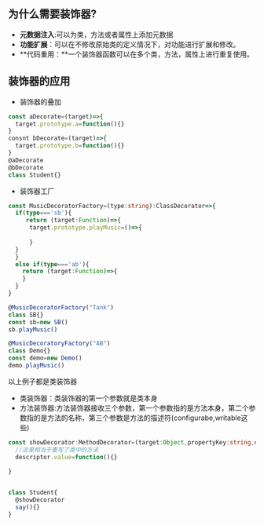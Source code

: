 ## 为什么需要装饰器?
- **元数据注入**:可以为类，方法或者属性上添加元数据
- **功能扩展**：可以在不修改原始类的定义情况下，对功能进行扩展和修改。
- **代码重用：**一个装饰器函数可以在多个类，方法，属性上进行重复使用。
## 装饰器的应用

- 装饰器的叠加
```typescript
const aDecorate=(target)=>{
  target.prototype.a=function(){}
}
consnt bDecorate=(target)=>{
  target.prototype.b=function(){}
}
@aDecorate
@bDecorate
class Student{}

```

- 装饰器工厂
```typescript
const MusicDecoratorFactory=(type:string):ClassDecorator=>{
  if(type==='sb'){
     return (target:Function)=>{
      target.prototype.playMusic=()=>{
        
      }
  }
  }
  else if(type==='ab'){
    return (target:Function)=>{
    }
  }
}

@MusicDecoratorFactory("Tank")
class SB{}
const sb=new SB()
sb.playMusic()

@MusicDecoratoryFactory("AB")
class Demo{}
const demo=new Demo()
demo.playMusic()

```
以上例子都是类装饰器

- 类装饰器：类装饰器的第一个参数就是类本身
- 方法装饰器:方法装饰器接收三个参数，第一个参数指的是方法本身，第二个参数指的是方法的名称，第三个参数是方法的描述符(configurabe,writable这些)
```typescript
const showDecorator:MethodDecorator=(target:Object,propertyKey:string,descriptor:PropertyDescriptor)=>{
  //这里相当于重写了类中的方法
  descriptor.value=function(){}
  
}


class Student{
  @showDecorator
  say(){}
}

```
